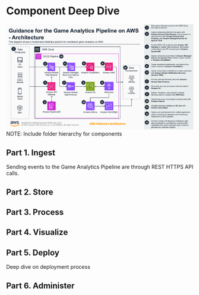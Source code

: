 # Component Deep Dive

![Architecture](media/architecture.png)
NOTE: Include folder hierarchy for components
## Part 1. Ingest
Sending events to the Game Analytics Pipeline are through REST HTTPS API calls. 

## Part 2. Store

## Part 3. Process

## Part 4. Visualize

## Part 5. Deploy
Deep dive on deployment process

## Part 6. Administer

